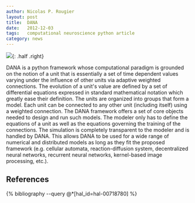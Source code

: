 ```yaml
---
author: Nicolas P. Rougier
layout: post
title:  DANA
date:   2012-12-03
tags:   computational neuroscience python article
category: news
---
```



![]({{site.baseurl}}/images/DANA.png){: .half .right}

DANA is a python framework whose computational paradigm is grounded on the
notion of a unit that is essentially a set of time dependent values varying
under the influence of other units via adaptive weighted connections. The
evolution of a unit's value are defined by a set of differential equations
expressed in standard mathematical notation which greatly ease their
definition. The units are organized into groups that form a model. Each unit
can be connected to any other unit (including itself) using a weighted
connection. The DANA framework offers a set of core objects needed to design
and run such models. The modeler only has to define the equations of a unit as
well as the equations governing the training of the connections. The simulation
is completely transparent to the modeler and is handled by DANA. This allows
DANA to be used for a wide range of numerical and distributed models as long as
they fit the proposed framework (e.g. cellular automata, reaction-diffusion
system, decentralized neural networks, recurrent neural networks, kernel-based
image processing, etc.).

## References

{% bibliography --query @*[hal_id=hal-00718780] %}
